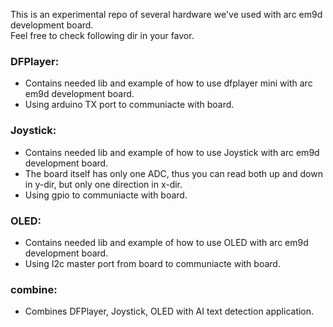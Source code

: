 This is an experimental repo of several hardware we've used with arc em9d development board.  
Feel free to check following dir in your favor.    

### DFPlayer:
* Contains needed lib and example of how to use dfplayer mini with arc em9d development board.  
* Using arduino TX port to communiacte with board.  

### Joystick:
* Contains needed lib and example of how to use Joystick with arc em9d development board.  
* The board itself has only one ADC, thus you can read both up and down in y-dir, but only one direction in x-dir.
* Using gpio to communiacte with board.  

### OLED:
* Contains needed lib and example of how to use OLED with arc em9d development board.  
* Using I2c master port from board to communiacte with board.

### combine:
* Combines DFPlayer, Joystick, OLED with AI text detection application.   
